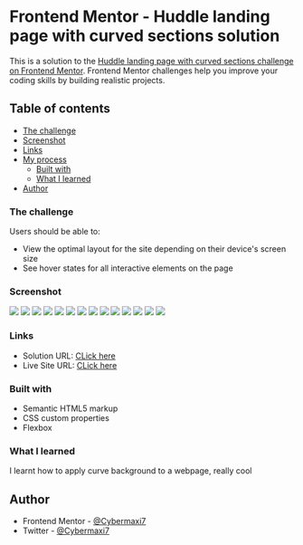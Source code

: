 # Frontend Mentor - Huddle landing page with curved sections solution

This is a solution to the [Huddle landing page with curved sections challenge on Frontend Mentor](https://www.frontendmentor.io/challenges/huddle-landing-page-with-curved-sections-5ca5ecd01e82137ec91a50f2). Frontend Mentor challenges help you improve your coding skills by building realistic projects. 

## Table of contents

  - [The challenge](#the-challenge)
  - [Screenshot](#screenshot)
  - [Links](#links)
- [My process](#my-process)
  - [Built with](#built-with)
  - [What I learned](#what-i-learned)
- [Author](#author)



### The challenge

Users should be able to:

- View the optimal layout for the site depending on their device's screen size
- See hover states for all interactive elements on the page

### Screenshot

![](./images/pic1.png)
![](./images/pic2.png)
![](./images/pic3.png)
![](./images/pic4.png)
![](./images/pic5.png)
![](./images/pic6.png)
![](./images/pic7.png)
![](./images/pic8.png)
![](./images/pic9.png)
![](./images/pic10.png)
![](./images/pic11.png)
![](./images/pic12.png)
![](./images/pic13.png)
![](./images/pic14.png)



### Links

- Solution URL: [CLick here](https://your-solution-url.com)
- Live Site URL: [CLick here](https://your-live-site-url.com)



### Built with

- Semantic HTML5 markup
- CSS custom properties
- Flexbox



### What I learned

I learnt how to apply curve background to a webpage, really cool



## Author

- Frontend Mentor - [@Cybermaxi7](https://www.frontendmentor.io/profile/Cybermaxi7)
- Twitter - [@Cybermaxi7](https://www.twitter.com/Cybermaxi7)

